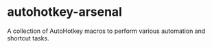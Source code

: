 # autohotkey-arsenal
A collection of AutoHotkey macros to perform various automation and shortcut tasks.
